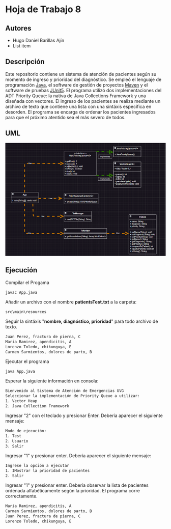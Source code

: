 ﻿# Hoja de Trabajo 8

## Autores

 - Hugo Daniel Barillas Ajín
 - List item

## Descripción

Este repositorio contiene un sistema de atención de pacientes según su momento de ingreso y prioridad del diagnóstico. Se empleó el lenguaje de programación [Java](https://www.java.com/es/), el software de gestión de proyectos [Maven](https://maven.apache.org/) y el software de pruebas [JUnit5](https://junit.org/junit5/).   El programa utilizó dos implementaciones del ADT Priority Queue: la nativa de Java Collections Framework y una diseñada con vectores. El ingreso de los pacientes se realiza mediante un archivo de texto que contiene una lista con una sintáxis específica en desorden. El programa se encarga de ordenar los pacientes ingresados para que el próximo atentido sea el más severo de todos.
 
## UML

![UML](resources\UML.png)


## Ejecución 
Compilar el Progama

    javac App.java
Añadir un archivo con el nombre **patientsTest.txt** a la carpeta:

    src\main\resources

 
Seguir la sintáxis "**nombre, diagnóstico, prioridad**" para todo archivo de texto.

    Juan Perez, fractura de pierna, C
    Maria Ramirez, apendicitis, A
    Lorenzo Toledo, chikunguya, E
    Carmen Sarmientos, dolores de parto, B

 Ejecutar el programa
 

    java App.java
   
Esperar la siguiente información en consola:

    Bienvenido al Sistema de Atención de Emergencias UVG
    Seleccionar la implementación de Priority Queue a utilizar:
    1. Vector Heap
    2. Java Collection Framework
  Ingresar "2" con el teclado y presionar Enter. Debería aparecer el siguiente mensaje:
  

    Modo de ejecución:
    1. Test
    2. Usuario
    3. Salir
  Ingresar "1" y presionar enter. Debería aparecer el siguiente mensaje:
  

    Ingrese la opción a ejecutar
    1. IMostrar la prioridad de pacientes
    2. Salir
Ingresar "1" y presionar enter. Debería observar la lista de pacientes ordenada alfabéticamente según la prioridad. El programa corre correctamente.

    Maria Ramirez, apendicitis, A
    Carmen Sarmientos, dolores de parto, B
    Juan Perez, fractura de pierna, C
    Lorenzo Toledo, chikunguya, E




 

